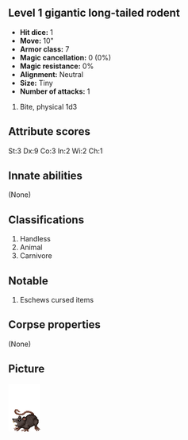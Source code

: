 ## Level 1 gigantic long-tailed rodent

- **Hit dice:** 1
- **Move:** 10"
- **Armor class:** 7
- **Magic cancellation:** 0 (0%)
- **Magic resistance:** 0%
- **Alignment:** Neutral
- **Size:** Tiny
- **Number of attacks:** 1
1. Bite, physical 1d3

## Attribute scores

St:3 Dx:9 Co:3 In:2 Wi:2 Ch:1

## Innate abilities

(None)

## Classifications

1. Handless
2. Animal
3. Carnivore

## Notable

1. Eschews cursed items

## Corpse properties

(None)

## Picture

![Giant rat](https://github.com/hyvanmielenpelit/GnollHackTileSet/blob/main/Monsters/giant_rat/giant_rat.png)
